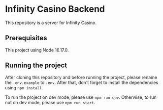 # Infinity Casino Backend
This repository is a server for Infinity Casino.

## Prerequisites
This project using Node 16.17.0.

## Running the project
After cloning this repository and before running the project, please rename the `.env.example` to `.env`. After that, don't forget to install the dependencies using `npm install`.

To run the project on dev mode, please use `npm run dev`. Otherwise, to run not on dev mode, please use `npm run start`.